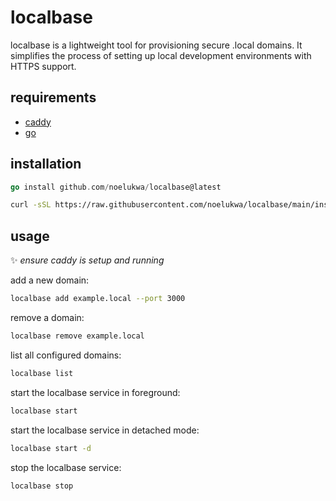 
# localbase

localbase is a lightweight tool for provisioning secure .local domains. It simplifies the process of setting up local development environments with HTTPS support.

## requirements

- [caddy](https://caddyserver.com/)
- [go](https://golang.org/)

## installation

```go
go install github.com/noelukwa/localbase@latest
```

```sh
curl -sSL https://raw.githubusercontent.com/noelukwa/localbase/main/install.sh | sudo sh
```

## usage

✨ _ensure caddy is setup and running_

add a new domain:

```sh
localbase add example.local --port 3000
```

remove a domain:

```sh
localbase remove example.local
```

list all configured domains:

```sh
localbase list
```

start the localbase service in foreground:

```sh
localbase start
```

start the localbase service in detached mode:

```sh
localbase start -d
```

stop the localbase service:

```sh
localbase stop
```
